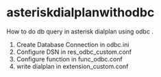# asteriskdialplanwithodbc

How to do db query in asterisk dialplan using odbc .

1. Create Database Connection in odbc.ini
2. Configure DSN in res_odbc_custom.conf
3. Configure function in func_odbc.conf
4. write dialplan in extension_custom.conf 

